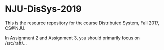 # NJU-DisSys-2019
This is the resource repository for the course Distributed System, Fall 2017, CS@NJU.

In Assignment 2 and Assignment 3, you should primarily focus on /src/raft/...

